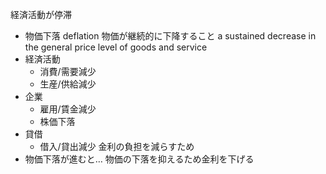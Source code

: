 経済活動が停滞
- 物価下落 deflation
    物価が継続的に下降すること
    a sustained decrease in the general price level of goods and service
- 経済活動
    - 消費/需要減少
    - 生産/供給減少
- 企業
    - 雇用/賃金減少
    - 株価下落
- 貸借
    - 借入/貸出減少
        金利の負担を減らすため
- 物価下落が進むと…
    物価の下落を抑えるため金利を下げる
